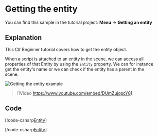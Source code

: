 # Getting the entity
You can find this sample in the tutorial project: **Menu** -> **Getting an entity** 

## Explanation
This C# Beginner tutorial covers how to get the entity object.

When a script is attached to an entity in the scene, we can access all properties of that Entity by using the `Entity` property. We can for instance get the entity's name or we can check if the entity has a parent in the scene.

![Getting the entity example](media/getting-the-entity.webp)

> [!Video https://www.youtube.com/embed/DUmZujopcY8]

## Code
[!code-csharp[Entity](GettingTheEntityDemo.cs)]


[!code-csharp[Entity](../../../../stride/samples/Tutorials/CSharpBeginner/CSharpBeginner/CSharpBeginner.Game/Code/GettingTheEntityDemo.cs)]
